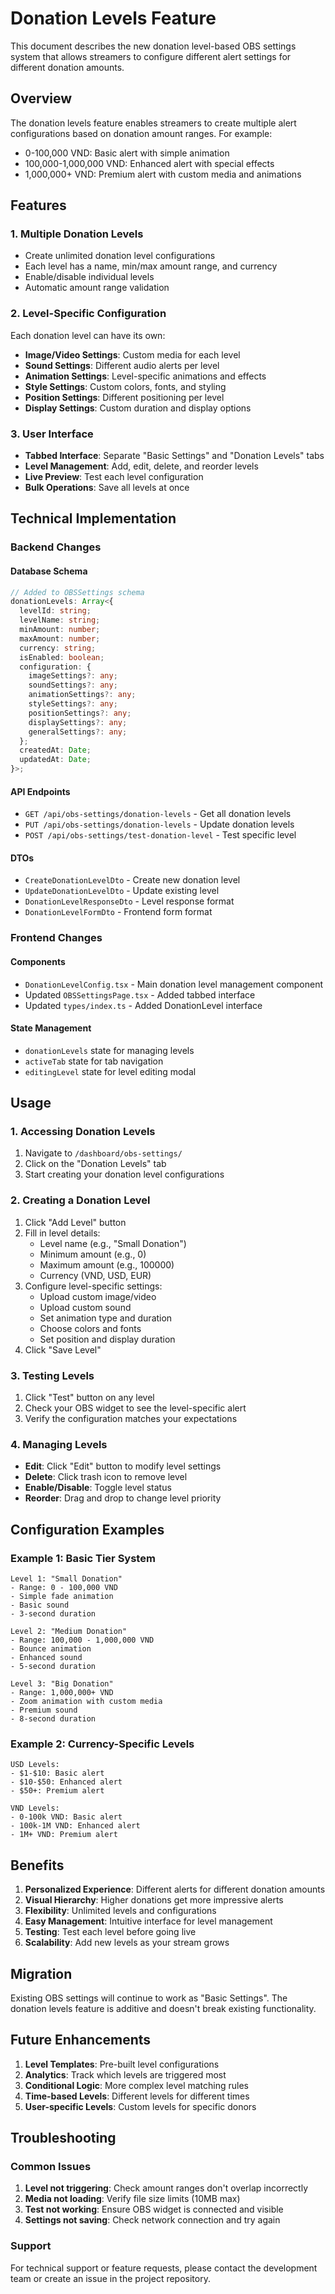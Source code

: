 # Donation Levels Feature

This document describes the new donation level-based OBS settings system that allows streamers to configure different alert settings for different donation amounts.

## Overview

The donation levels feature enables streamers to create multiple alert configurations based on donation amount ranges. For example:
- 0-100,000 VND: Basic alert with simple animation
- 100,000-1,000,000 VND: Enhanced alert with special effects
- 1,000,000+ VND: Premium alert with custom media and animations

## Features

### 1. Multiple Donation Levels
- Create unlimited donation level configurations
- Each level has a name, min/max amount range, and currency
- Enable/disable individual levels
- Automatic amount range validation

### 2. Level-Specific Configuration
Each donation level can have its own:
- **Image/Video Settings**: Custom media for each level
- **Sound Settings**: Different audio alerts per level
- **Animation Settings**: Level-specific animations and effects
- **Style Settings**: Custom colors, fonts, and styling
- **Position Settings**: Different positioning per level
- **Display Settings**: Custom duration and display options

### 3. User Interface
- **Tabbed Interface**: Separate "Basic Settings" and "Donation Levels" tabs
- **Level Management**: Add, edit, delete, and reorder levels
- **Live Preview**: Test each level configuration
- **Bulk Operations**: Save all levels at once

## Technical Implementation

### Backend Changes

#### Database Schema
```typescript
// Added to OBSSettings schema
donationLevels: Array<{
  levelId: string;
  levelName: string;
  minAmount: number;
  maxAmount: number;
  currency: string;
  isEnabled: boolean;
  configuration: {
    imageSettings?: any;
    soundSettings?: any;
    animationSettings?: any;
    styleSettings?: any;
    positionSettings?: any;
    displaySettings?: any;
    generalSettings?: any;
  };
  createdAt: Date;
  updatedAt: Date;
}>;
```

#### API Endpoints
- `GET /api/obs-settings/donation-levels` - Get all donation levels
- `PUT /api/obs-settings/donation-levels` - Update donation levels
- `POST /api/obs-settings/test-donation-level` - Test specific level

#### DTOs
- `CreateDonationLevelDto` - Create new donation level
- `UpdateDonationLevelDto` - Update existing level
- `DonationLevelResponseDto` - Level response format
- `DonationLevelFormDto` - Frontend form format

### Frontend Changes

#### Components
- `DonationLevelConfig.tsx` - Main donation level management component
- Updated `OBSSettingsPage.tsx` - Added tabbed interface
- Updated `types/index.ts` - Added DonationLevel interface

#### State Management
- `donationLevels` state for managing levels
- `activeTab` state for tab navigation
- `editingLevel` state for level editing modal

## Usage

### 1. Accessing Donation Levels
1. Navigate to `/dashboard/obs-settings/`
2. Click on the "Donation Levels" tab
3. Start creating your donation level configurations

### 2. Creating a Donation Level
1. Click "Add Level" button
2. Fill in level details:
   - Level name (e.g., "Small Donation")
   - Minimum amount (e.g., 0)
   - Maximum amount (e.g., 100000)
   - Currency (VND, USD, EUR)
3. Configure level-specific settings:
   - Upload custom image/video
   - Upload custom sound
   - Set animation type and duration
   - Choose colors and fonts
   - Set position and display duration
4. Click "Save Level"

### 3. Testing Levels
1. Click "Test" button on any level
2. Check your OBS widget to see the level-specific alert
3. Verify the configuration matches your expectations

### 4. Managing Levels
- **Edit**: Click "Edit" button to modify level settings
- **Delete**: Click trash icon to remove level
- **Enable/Disable**: Toggle level status
- **Reorder**: Drag and drop to change level priority

## Configuration Examples

### Example 1: Basic Tier System
```
Level 1: "Small Donation"
- Range: 0 - 100,000 VND
- Simple fade animation
- Basic sound
- 3-second duration

Level 2: "Medium Donation"  
- Range: 100,000 - 1,000,000 VND
- Bounce animation
- Enhanced sound
- 5-second duration

Level 3: "Big Donation"
- Range: 1,000,000+ VND
- Zoom animation with custom media
- Premium sound
- 8-second duration
```

### Example 2: Currency-Specific Levels
```
USD Levels:
- $1-$10: Basic alert
- $10-$50: Enhanced alert
- $50+: Premium alert

VND Levels:
- 0-100k VND: Basic alert
- 100k-1M VND: Enhanced alert
- 1M+ VND: Premium alert
```

## Benefits

1. **Personalized Experience**: Different alerts for different donation amounts
2. **Visual Hierarchy**: Higher donations get more impressive alerts
3. **Flexibility**: Unlimited levels and configurations
4. **Easy Management**: Intuitive interface for level management
5. **Testing**: Test each level before going live
6. **Scalability**: Add new levels as your stream grows

## Migration

Existing OBS settings will continue to work as "Basic Settings". The donation levels feature is additive and doesn't break existing functionality.

## Future Enhancements

1. **Level Templates**: Pre-built level configurations
2. **Analytics**: Track which levels are triggered most
3. **Conditional Logic**: More complex level matching rules
4. **Time-based Levels**: Different levels for different times
5. **User-specific Levels**: Custom levels for specific donors

## Troubleshooting

### Common Issues

1. **Level not triggering**: Check amount ranges don't overlap incorrectly
2. **Media not loading**: Verify file size limits (10MB max)
3. **Test not working**: Ensure OBS widget is connected and visible
4. **Settings not saving**: Check network connection and try again

### Support

For technical support or feature requests, please contact the development team or create an issue in the project repository.
